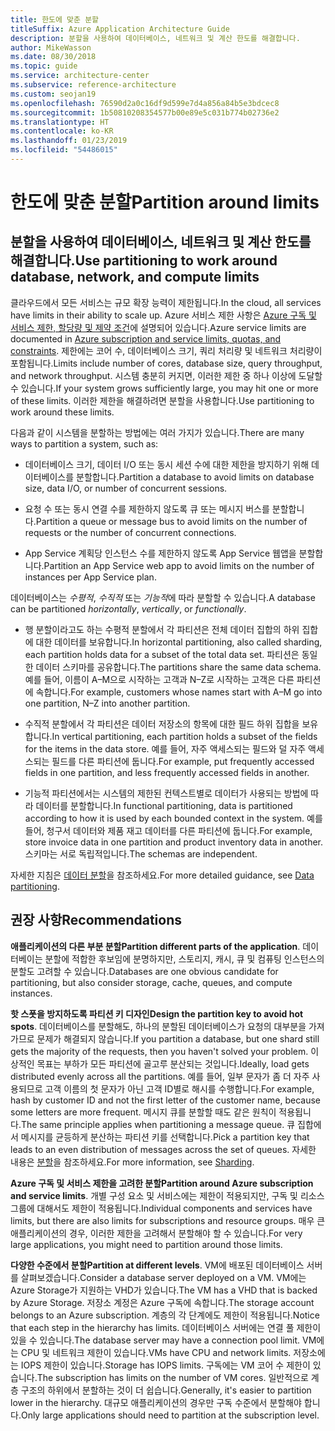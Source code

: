 ```yaml
---
title: 한도에 맞춘 분할
titleSuffix: Azure Application Architecture Guide
description: 분할을 사용하여 데이터베이스, 네트워크 및 계산 한도를 해결합니다.
author: MikeWasson
ms.date: 08/30/2018
ms.topic: guide
ms.service: architecture-center
ms.subservice: reference-architecture
ms.custom: seojan19
ms.openlocfilehash: 76590d2a0c16df9d599e7d4a856a84b5e3bdcec8
ms.sourcegitcommit: 1b50810208354577b00e89e5c031b774b02736e2
ms.translationtype: HT
ms.contentlocale: ko-KR
ms.lasthandoff: 01/23/2019
ms.locfileid: "54486015"
---
```

# <a name="partition-around-limits"></a><span data-ttu-id="59414-103">한도에 맞춘 분할</span><span class="sxs-lookup"><span data-stu-id="59414-103">Partition around limits</span></span>

## <a name="use-partitioning-to-work-around-database-network-and-compute-limits"></a><span data-ttu-id="59414-104">분할을 사용하여 데이터베이스, 네트워크 및 계산 한도를 해결합니다.</span><span class="sxs-lookup"><span data-stu-id="59414-104">Use partitioning to work around database, network, and compute limits</span></span>

<span data-ttu-id="59414-105">클라우드에서 모든 서비스는 규모 확장 능력이 제한됩니다.</span><span class="sxs-lookup"><span data-stu-id="59414-105">In the cloud, all services have limits in their ability to scale up.</span></span> <span data-ttu-id="59414-106">Azure 서비스 제한 사항은 [Azure 구독 및 서비스 제한, 할당량 및 제약 조건][azure-limits]에 설명되어 있습니다.</span><span class="sxs-lookup"><span data-stu-id="59414-106">Azure service limits are documented in [Azure subscription and service limits, quotas, and constraints][azure-limits].</span></span> <span data-ttu-id="59414-107">제한에는 코어 수, 데이터베이스 크기, 쿼리 처리량 및 네트워크 처리량이 포함됩니다.</span><span class="sxs-lookup"><span data-stu-id="59414-107">Limits include number of cores, database size, query throughput, and network throughput.</span></span> <span data-ttu-id="59414-108">시스템 충분히 커지면, 이러한 제한 중 하나 이상에 도달할 수 있습니다.</span><span class="sxs-lookup"><span data-stu-id="59414-108">If your system grows sufficiently large, you may hit one or more of these limits.</span></span> <span data-ttu-id="59414-109">이러한 제한을 해결하려면 분할을 사용합니다.</span><span class="sxs-lookup"><span data-stu-id="59414-109">Use partitioning to work around these limits.</span></span>

<span data-ttu-id="59414-110">다음과 같이 시스템을 분할하는 방법에는 여러 가지가 있습니다.</span><span class="sxs-lookup"><span data-stu-id="59414-110">There are many ways to partition a system, such as:</span></span>

- <span data-ttu-id="59414-111">데이터베이스 크기, 데이터 I/O 또는 동시 세션 수에 대한 제한을 방지하기 위해 데이터베이스를 분할합니다.</span><span class="sxs-lookup"><span data-stu-id="59414-111">Partition a database to avoid limits on database size, data I/O, or number of concurrent sessions.</span></span>

- <span data-ttu-id="59414-112">요청 수 또는 동시 연결 수를 제한하지 않도록 큐 또는 메시지 버스를 분할합니다.</span><span class="sxs-lookup"><span data-stu-id="59414-112">Partition a queue or message bus to avoid limits on the number of requests or the number of concurrent connections.</span></span>

- <span data-ttu-id="59414-113">App Service 계획당 인스턴스 수를 제한하지 않도록 App Service 웹앱을 분할합니다.</span><span class="sxs-lookup"><span data-stu-id="59414-113">Partition an App Service web app to avoid limits on the number of instances per App Service plan.</span></span>

<span data-ttu-id="59414-114">데이터베이스는 *수평적*, *수직적* 또는 *기능적*에 따라 분할할 수 있습니다.</span><span class="sxs-lookup"><span data-stu-id="59414-114">A database can be partitioned *horizontally*, *vertically*, or *functionally*.</span></span>

- <span data-ttu-id="59414-115">행 분할이라고도 하는 수평적 분할에서 각 파티션은 전체 데이터 집합의 하위 집합에 대한 데이터를 보유합니다.</span><span class="sxs-lookup"><span data-stu-id="59414-115">In horizontal partitioning, also called sharding, each partition holds data for a subset of the total data set.</span></span> <span data-ttu-id="59414-116">파티션은 동일한 데이터 스키마를 공유합니다.</span><span class="sxs-lookup"><span data-stu-id="59414-116">The partitions share the same data schema.</span></span> <span data-ttu-id="59414-117">예를 들어, 이름이 A&ndash;M으로 시작하는 고객과 N&ndash;Z로 시작하는 고객은 다른 파티션에 속합니다.</span><span class="sxs-lookup"><span data-stu-id="59414-117">For example, customers whose names start with A&ndash;M go into one partition, N&ndash;Z into another partition.</span></span>

- <span data-ttu-id="59414-118">수직적 분할에서 각 파티션은 데이터 저장소의 항목에 대한 필드 하위 집합을 보유합니다.</span><span class="sxs-lookup"><span data-stu-id="59414-118">In vertical partitioning, each partition holds a subset of the fields for the items in the data store.</span></span> <span data-ttu-id="59414-119">예를 들어, 자주 액세스되는 필드와 덜 자주 액세스되는 필드를 다른 파티션에 둡니다.</span><span class="sxs-lookup"><span data-stu-id="59414-119">For example, put frequently accessed fields in one partition, and less frequently accessed fields in another.</span></span>

- <span data-ttu-id="59414-120">기능적 파티션에서는 시스템의 제한된 컨텍스트별로 데이터가 사용되는 방법에 따라 데이터를 분할합니다.</span><span class="sxs-lookup"><span data-stu-id="59414-120">In functional partitioning, data is partitioned according to how it is used by each bounded context in the system.</span></span> <span data-ttu-id="59414-121">예를 들어, 청구서 데이터와 제품 재고 데이터를 다른 파티션에 둡니다.</span><span class="sxs-lookup"><span data-stu-id="59414-121">For example, store invoice data in one partition and product inventory data in another.</span></span> <span data-ttu-id="59414-122">스키마는 서로 독립적입니다.</span><span class="sxs-lookup"><span data-stu-id="59414-122">The schemas are independent.</span></span>

<span data-ttu-id="59414-123">자세한 지침은 [데이터 분할][data-partitioning-guidance]을 참조하세요.</span><span class="sxs-lookup"><span data-stu-id="59414-123">For more detailed guidance, see [Data partitioning][data-partitioning-guidance].</span></span>

## <a name="recommendations"></a><span data-ttu-id="59414-124">권장 사항</span><span class="sxs-lookup"><span data-stu-id="59414-124">Recommendations</span></span>

<span data-ttu-id="59414-125">**애플리케이션의 다른 부분 분할**</span><span class="sxs-lookup"><span data-stu-id="59414-125">**Partition different parts of the application**.</span></span> <span data-ttu-id="59414-126">데이터베이는 분할에 적합한 후보임에 분명하지만, 스토리지, 캐시, 큐 및 컴퓨팅 인스턴스의 분할도 고려할 수 있습니다.</span><span class="sxs-lookup"><span data-stu-id="59414-126">Databases are one obvious candidate for partitioning, but also consider storage, cache, queues, and compute instances.</span></span>

<span data-ttu-id="59414-127">**핫 스폿을 방지하도록 파티션 키 디자인**</span><span class="sxs-lookup"><span data-stu-id="59414-127">**Design the partition key to avoid hot spots**.</span></span> <span data-ttu-id="59414-128">데이터베이스를 분할해도, 하나의 분할된 데이터베이스가 요청의 대부분을 가져가므로 문제가 해결되지 않습니다.</span><span class="sxs-lookup"><span data-stu-id="59414-128">If you partition a database, but one shard still gets the majority of the requests, then you haven't solved your problem.</span></span> <span data-ttu-id="59414-129">이상적인 목표는 부하가 모든 파티션에 골고루 분산되는 것입니다.</span><span class="sxs-lookup"><span data-stu-id="59414-129">Ideally, load gets distributed evenly across all the partitions.</span></span> <span data-ttu-id="59414-130">예를 들어, 일부 문자가 좀 더 자주 사용되므로 고객 이름의 첫 문자가 아닌 고객 ID별로 해시를 수행합니다.</span><span class="sxs-lookup"><span data-stu-id="59414-130">For example, hash by customer ID and not the first letter of the customer name, because some letters are more frequent.</span></span> <span data-ttu-id="59414-131">메시지 큐를 분할할 때도 같은 원칙이 적용됩니다.</span><span class="sxs-lookup"><span data-stu-id="59414-131">The same principle applies when partitioning a message queue.</span></span> <span data-ttu-id="59414-132">큐 집합에서 메시지를 균등하게 분산하는 파티션 키를 선택합니다.</span><span class="sxs-lookup"><span data-stu-id="59414-132">Pick a partition key that leads to an even distribution of messages across the set of queues.</span></span> <span data-ttu-id="59414-133">자세한 내용은 [분할][sharding]을 참조하세요.</span><span class="sxs-lookup"><span data-stu-id="59414-133">For more information, see [Sharding][sharding].</span></span>

<span data-ttu-id="59414-134">**Azure 구독 및 서비스 제한을 고려한 분할**</span><span class="sxs-lookup"><span data-stu-id="59414-134">**Partition around Azure subscription and service limits**.</span></span> <span data-ttu-id="59414-135">개별 구성 요소 및 서비스에는 제한이 적용되지만, 구독 및 리소스 그룹에 대해서도 제한이 적용됩니다.</span><span class="sxs-lookup"><span data-stu-id="59414-135">Individual components and services have limits, but there are also limits for subscriptions and resource groups.</span></span> <span data-ttu-id="59414-136">매우 큰 애플리케이션의 경우, 이러한 제한을 고려해서 분할해야 할 수 있습니다.</span><span class="sxs-lookup"><span data-stu-id="59414-136">For very large applications, you might need to partition around those limits.</span></span>

<span data-ttu-id="59414-137">**다양한 수준에서 분할**</span><span class="sxs-lookup"><span data-stu-id="59414-137">**Partition at different levels**.</span></span> <span data-ttu-id="59414-138">VM에 배포된 데이터베이스 서버를 살펴보겠습니다.</span><span class="sxs-lookup"><span data-stu-id="59414-138">Consider a database server deployed on a VM.</span></span> <span data-ttu-id="59414-139">VM에는 Azure Storage가 지원하는 VHD가 있습니다.</span><span class="sxs-lookup"><span data-stu-id="59414-139">The VM has a VHD that is backed by Azure Storage.</span></span> <span data-ttu-id="59414-140">저장소 계정은 Azure 구독에 속합니다.</span><span class="sxs-lookup"><span data-stu-id="59414-140">The storage account belongs to an Azure subscription.</span></span> <span data-ttu-id="59414-141">계층의 각 단계에도 제한이 적용됩니다.</span><span class="sxs-lookup"><span data-stu-id="59414-141">Notice that each step in the hierarchy has limits.</span></span> <span data-ttu-id="59414-142">데이터베이스 서버에는 연결 풀 제한이 있을 수 있습니다.</span><span class="sxs-lookup"><span data-stu-id="59414-142">The database server may have a connection pool limit.</span></span> <span data-ttu-id="59414-143">VM에는 CPU 및 네트워크 제한이 있습니다.</span><span class="sxs-lookup"><span data-stu-id="59414-143">VMs have CPU and network limits.</span></span> <span data-ttu-id="59414-144">저장소에는 IOPS 제한이 있습니다.</span><span class="sxs-lookup"><span data-stu-id="59414-144">Storage has IOPS limits.</span></span> <span data-ttu-id="59414-145">구독에는 VM 코어 수 제한이 있습니다.</span><span class="sxs-lookup"><span data-stu-id="59414-145">The subscription has limits on the number of VM cores.</span></span> <span data-ttu-id="59414-146">일반적으로 계층 구조의 하위에서 분할하는 것이 더 쉽습니다.</span><span class="sxs-lookup"><span data-stu-id="59414-146">Generally, it's easier to partition lower in the hierarchy.</span></span> <span data-ttu-id="59414-147">대규모 애플리케이션의 경우만 구독 수준에서 분할해야 합니다.</span><span class="sxs-lookup"><span data-stu-id="59414-147">Only large applications should need to partition at the subscription level.</span></span>

<!-- links -->

[azure-limits]: /azure/azure-subscription-service-limits
[data-partitioning-guidance]: ../../best-practices/data-partitioning.md
[sharding]: ../../patterns/sharding.md
